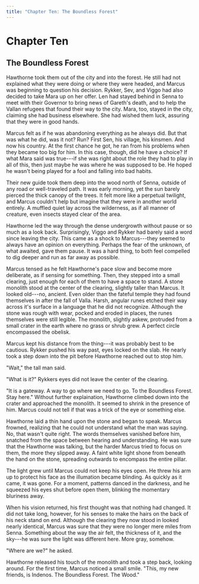 ```yaml
---
title: "Chapter Ten: The Boundless Forest"
---
```

# Chapter Ten
## The Boundless Forest

Hawthorne took them out of the city and into the forest. He still had not explained what they were doing or where they were headed, and Marcus was beginning to question his decision. Rykker, Sev, and Viggo had also decided to take Mara up on her offer. Len had stayed behind in Senna to meet with their Governor to bring news of Gareth's death, and to help the Vallan refugees that found their way to the city. Mara, too, stayed in the city, claiming she had business elsewhere. She had wished them luck, assuring that they were in good hands.

Marcus felt as if he was abandoning everything as he always did. But that was what he did, was it not? Run? First Sen, his village, his kinsmen. And now his country. At the first chance he got, he ran from his problems when they became too big for him. In this case, though, did he have a choice? If what Mara said was true---if she was right about the role they had to play in all of this, then just maybe he was where he was supposed to be. He hoped he wasn't being played for a fool and falling into bad habits.

Their new guide took them deep into the wood north of Senna, outside of any road or well-traveled path. It was early morning, yet the sun barely pierced the thick canopy of the trees. It felt more like a perpetual twilight, and Marcus couldn't help but imagine that they were in another world entirely. A muffled quiet lay across the wilderness, as if all manner of creature, even insects stayed clear of the area.

Hawthorne led the way through the dense undergrowth without pause or so much as a look back. Surprisingly, Viggo and Rykker had barely said a word since leaving the city. This came as a shock to Marcus---they seemed to always have an opinion on everything. Perhaps the fear of the unknown, of what awaited, gave them pause. It was a hard thing, to both feel compelled to dig deeper and run as far away as possible.

Marcus tensed as he felt Hawthorne's pace slow and become more deliberate, as if sensing for something. Then, they stepped into a small clearing, just enough for each of them to have a space to stand. A stone monolith stood at the center of the clearing, slightly taller than Marcus. It looked old---no, ancient. Even older than the fateful temple they had found themselves in after the fall of Valla. Harsh, angular runes etched their way across it's surface in a language that he did not recognize. Although the stone was rough with wear, pocked and eroded in places, the runes themselves were still legible. The monolith, slightly askew, protruded from a small crater in the earth where no grass or shrub grew. A perfect circle encompassed the obelisk.

Marcus kept his distance from the thing---it was probably best to be cautious. Rykker pushed his way past, eyes locked on the slab. He nearly took a step down into the pit before Hawthorne reached out to stop him.

"Wait," the tall man said.

"What is it?" Rykkers eyes did not leave the center of the clearing.

"It is a gateway. A way to go where we need to go. To the Boundless Forest. Stay here." Without further explaination, Hawthorne climbed down into the crater and approached the monolith. It seemed to shrink in the presence of him. Marcus could not tell if that was a trick of the eye or something else.

Hawthorne laid a thin hand upon the stone and began to speak. Marcus frowned, realizing that he could not understand what the man was saying. No, that wasn't quite right. The words themselves vanished before him, snatched from the space between hearing and understanding. He was sure that the Hawthorne was talking, but the harder Marcus tried to focus on them, the more they slipped away. A faint white light shone from beneath the hand on the stone, spreading outwards to encompass the entire pillar. 

The light grew until Marcus could not keep his eyes open. He threw his arm up to protect his face as the illumation became blinding. As quickly as it came, it was gone. For a moment, patterns danced in the darkness, and he squeezed his eyes shut before open them, blinking the momentary bluriness away.

When his vision returned, his first thought was that nothing had changed. It did not take long, however, for his senses to make the hairs on the back of his neck stand on end. Although the clearing they now stood in looked nearly identical, Marcus was sure that they were no longer mere miles from Senna. Something about the way the air felt, the thickness of it, and the sky---he was sure the light was different here. More gray, somehow.

"Where are we?" he asked.

Hawthorne released his touch of the monolith and took a step back, looking around. For the first time, Marcus noticed a small smile. "This, my new friends, is Indenos. The Boundless Forest. The Wood."